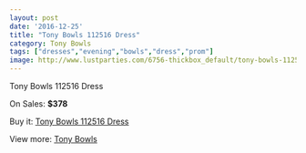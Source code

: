 ```yaml
---
layout: post
date: '2016-12-25'
title: "Tony Bowls 112516 Dress"
category: Tony Bowls
tags: ["dresses","evening","bowls","dress","prom"]
image: http://www.lustparties.com/6756-thickbox_default/tony-bowls-112516-dress.jpg
---
```

Tony Bowls 112516 Dress

On Sales: **$378**
<a href="https://www.lustparties.com/en/tony-bowls/2321-tony-bowls-112516-dress.html"><amp-img layout="responsive" width="600" height="600" src="//www.lustparties.com/6756-thickbox_default/tony-bowls-112516-dress.jpg" alt="Tony Bowls 112516 Dress 0" /></a>
<a href="https://www.lustparties.com/en/tony-bowls/2321-tony-bowls-112516-dress.html"><amp-img layout="responsive" width="600" height="600" src="//www.lustparties.com/6757-thickbox_default/tony-bowls-112516-dress.jpg" alt="Tony Bowls 112516 Dress 1" /></a>
<a href="https://www.lustparties.com/en/tony-bowls/2321-tony-bowls-112516-dress.html"><amp-img layout="responsive" width="600" height="600" src="//www.lustparties.com/6758-thickbox_default/tony-bowls-112516-dress.jpg" alt="Tony Bowls 112516 Dress 2" /></a>

Buy it: [Tony Bowls 112516 Dress](https://www.lustparties.com/en/tony-bowls/2321-tony-bowls-112516-dress.html "Tony Bowls 112516 Dress")

View more: [Tony Bowls](https://www.lustparties.com/en/5-tony-bowls "Tony Bowls")